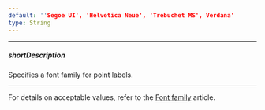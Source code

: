 ```yaml
---
default: ''Segoe UI', 'Helvetica Neue', 'Trebuchet MS', Verdana'
type: String
---
```

---
##### shortDescription
Specifies a font family for point labels.

---
For details on acceptable values, refer to the [Font family](https://www.w3.org/TR/CSS21/fonts.html#propdef-font-family) article.